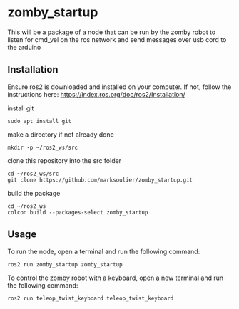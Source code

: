# zomby_startup
This will be a package of a node that can be run by the zomby robot to listen for cmd_vel on the ros network and send messages over usb cord to the arduino

## Installation

Ensure ros2 is downloaded and installed on your computer. If not, follow the instructions here: https://index.ros.org/doc/ros2/Installation/

install git
```
sudo apt install git
```

make a directory if not already done
```
mkdir -p ~/ros2_ws/src
```

clone this repository into the src folder
```
cd ~/ros2_ws/src
git clone https://github.com/marksoulier/zomby_startup.git
```

build the package
```
cd ~/ros2_ws
colcon build --packages-select zomby_startup
```

## Usage

To run the node, open a terminal and run the following command:
```
ros2 run zomby_startup zomby_startup
```

To control the zomby robot with a keyboard, open a new terminal and run the following command:
```
ros2 run teleop_twist_keyboard teleop_twist_keyboard
```


